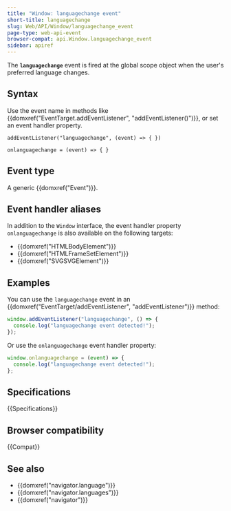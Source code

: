 ```yaml
---
title: "Window: languagechange event"
short-title: languagechange
slug: Web/API/Window/languagechange_event
page-type: web-api-event
browser-compat: api.Window.languagechange_event
sidebar: apiref
---
```


The **`languagechange`** event is fired at the global scope object when the user's preferred language changes.

## Syntax

Use the event name in methods like {{domxref("EventTarget.addEventListener", "addEventListener()")}}, or set an event handler property.

```js-nolint
addEventListener("languagechange", (event) => { })

onlanguagechange = (event) => { }
```

## Event type

A generic {{domxref("Event")}}.

## Event handler aliases

In addition to the `Window` interface, the event handler property `onlanguagechange` is also available on the following targets:

- {{domxref("HTMLBodyElement")}}
- {{domxref("HTMLFrameSetElement")}}
- {{domxref("SVGSVGElement")}}

## Examples

You can use the `languagechange` event in an {{domxref("EventTarget/addEventListener", "addEventListener")}} method:

```js
window.addEventListener("languagechange", () => {
  console.log("languagechange event detected!");
});
```

Or use the `onlanguagechange` event handler property:

```js
window.onlanguagechange = (event) => {
  console.log("languagechange event detected!");
};
```

## Specifications

{{Specifications}}

## Browser compatibility

{{Compat}}

## See also

- {{domxref("navigator.language")}}
- {{domxref("navigator.languages")}}
- {{domxref("navigator")}}
